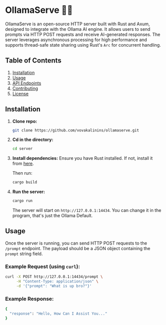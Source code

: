 # OllamaServe 🦙🛜

OllamaServe is an open-source HTTP server built with Rust and Axum, designed to integrate with the Ollama AI engine. It allows users to send prompts via HTTP POST requests and receive AI-generated responses. The server leverages asynchronous processing for high performance and supports thread-safe state sharing using Rust's `Arc` for concurrent handling.

## Table of Contents
1. [Installation](#installation)
2. [Usage](#usage)
3. [API Endpoints](#api-endpoints)
4. [Contributing](#contributing)
5. [License](#license)

## Installation

1. **Clone repo:**
    ```bash
    git clone https://github.com/vovakalinins/ollamaserve.git
    ```

2. **Cd in the directory:**
    ```bash
    cd server
    ```

3. **Install dependencies:**
    Ensure you have Rust installed. If not, install it from [here](https://www.rust-lang.org/tools/install).

    Then run:
    ```bash
    cargo build
    ```

4. **Run the server:**
    ```bash
    cargo run
    ```

    The server will start on `http://127.0.0.1:14434`. You can change it in the program, that's just the Ollama Default.

## Usage

Once the server is running, you can send HTTP POST requests to the `/prompt` endpoint. The payload should be a JSON object containing the `prompt` string field.

### Example Request (using `curl`):

```bash
curl -X POST http://127.0.0.1:14434/prompt \
     -H "Content-Type: application/json" \
     -d '{"prompt": "What is up bro?"}'
```

### Example Response:
```bash
{
  "response": "Hello, How Can I Assist You..."
}
```
